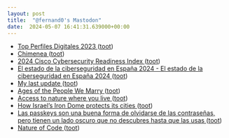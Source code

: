 ```yaml
---
layout: post
title:  "@fernand0's Mastodon"
date:  2024-05-07 16:41:31.639000+00:00
---
```

*  [Top Perfiles Digitales 2023 ](https://www.inesdi.com/top-perfiles-digitales-2023) ([toot](https://mastodon.social/@fernand0/112400799605614539))
*  [Chimenea ](https://www.flickr.com/photos/fernand0/53684230258) ([toot](https://mastodon.social/@fernand0/112400569190950374))
*  [2024 Cisco Cybersecurity Readiness Index ](https://newsroom.cisco.com/c/r/newsroom/en/us/a/y2024/m03/cybersecurity-readiness-index-2024.htm) ([toot](https://mastodon.social/@fernand0/112400542827762074))
*  [El estado de la ciberseguridad en España 2024 - El estado de la ciberseguridad en España 2024 ](https://prisma.deloitte.es/el-estado-de-la-ciberseguridad-en-espana-2024) ([toot](https://mastodon.social/@fernand0/112400278204854408))
*  [My last update ](https://www.manyver.se/blog/2024-04-05) ([toot](https://mastodon.social/@fernand0/112399538428139817))
*  [Ages of the People We Marry ](https://flowingdata.com/2024/04/09/ages-of-the-people-we-choose-to-live-with-and-marry) ([toot](https://mastodon.social/@fernand0/112399401110042009))
*  [Access to nature where you live ](https://flowingdata.com/2024/04/12/access-to-nature-where-you-live) ([toot](https://mastodon.social/@fernand0/112399099304529744))
*  [How Israel’s Iron Dome protects its cities ](https://www.reuters.com/graphics/ISRAEL-PALESTINIANS/IRAN-DEFENCE/mypmkljzopr) ([toot](https://mastodon.social/@fernand0/112398808586477683))
*  [Las passkeys son una buena forma de olvidarse de las contraseñas, pero tienen un lado oscuro que no descubres hasta que las usas ](https://www.genbeta.com/seguridad/passkeys-buena-forma-olvidarse-contrasenas-tienen-lado-oscuro-que-no-descubres-que-usa) ([toot](https://mastodon.social/@fernand0/112397238814983608))
*  [Nature of Code ](https://natureofcode.com) ([toot](https://mastodon.social/@fernand0/112395383240666370))

